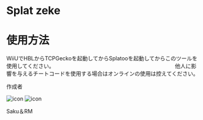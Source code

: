 Splat zeke
====
使用方法
==
WiiUでHBLからTCPGeckoを起動してからSplatooを起動してからこのツールを使用してください。
　　　　　　　　　　　　　　　　　　　　　　
他人に影響を与えるチートコードを使用する場合はオンラインの使用は控えてください。

作成者


<img src="https://pbs.twimg.com/profile_images/876129021670473729/A-TPRlW3_bigger.jpg" alt="icon" title="サンプル">             <img src="https://pbs.twimg.com/profile_images/885975078885654528/1iD0chkI_bigger.jpg" alt="icon" title="サンプル">


Saku＆RM
